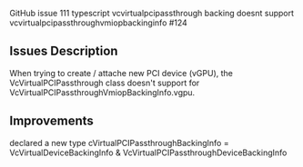 GitHub issue
111 typescript vcvirtualpcipassthrough backing doesnt support vcvirtualpcipassthroughvmiopbackinginfo #124

## Issues Description
When trying to create / attache new PCI device (vGPU), the VcVirtualPCIPassthrough class doesn't support for VcVirtualPCIPassthroughVmiopBackingInfo.vgpu.

## Improvements
declared a new type cVirtualPCIPassthroughBackingInfo = VcVirtualDeviceBackingInfo & VcVirtualPCIPassthroughDeviceBackingInfo

